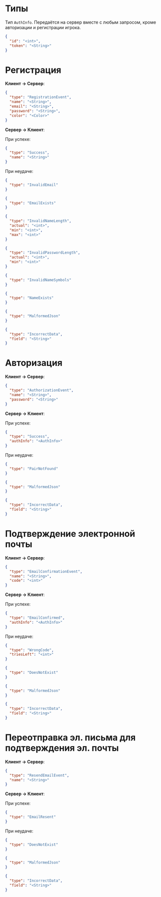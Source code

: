 # Типы

Тип `AuthInfo`. Передаётся на сервер вместе с любым запросом, кроме авторизации и регистрации игрока.

```json
{
  "id": "<int>",
  "token": "<String>"
}
```

# Регистрация

**Клиент -> Сервер**:

```json
{
  "type": "RegistrationEvent",
  "name": "<String>",
  "email": "<String>",
  "password": "<String>",
  "color": "<Color>"
}
```

**Сервер -> Клиент**:

При успехе:

```json
{
  "type": "Success",
  "name": "<String>"
}
```

При неудаче:

```json
{
  "type": "InvalidEmail"
}

{
  "type": "EmailExists"
}

{
  "type": "InvalidNameLength",
  "actual": "<int>",
  "min": "<int>",
  "max": "<int>"
}

{
  "type": "InvalidPasswordLength",
  "actual": "<int>",
  "min": "<int>"
}

{
  "type": "InvalidNameSymbols"
}

{
  "type": "NameExists"
}

{
  "type": "MalformedJson"
}

{
  "type": "IncorrectData",
  "field": "<String>"
}
```

# Авторизация

**Клиент -> Сервер**:

```json
{
  "type": "AuthorizationEvent",
  "name": "<String>",
  "password": "<String>"
}
```

**Сервер -> Клиент**:

При успехе:

```json
{
  "type": "Success",
  "authInfo": "<AuthInfo>"
}
```

При неудаче:

```json
{
  "type": "PairNotFound"
}

{
  "type": "MalformedJson"
}

{
  "type": "IncorrectData",
  "field": "<String>"
}
```

# Подтверждение электронной почты

**Клиент -> Сервер**:

```json
{
  "type": "EmailConfirmationEvent",
  "name": "<String>",
  "code": "<int>"
}
```

**Сервер -> Клиент**:

При успехе:

```json
{
  "type": "EmailConfirmed",
  "authInfo": "<AuthInfo>"
}
```

При неудаче:

```json
{
  "type": "WrongCode",
  "triesLeft": "<int>"
}

{
  "type": "DoesNotExist"
}

{
  "type": "MalformedJson"
}

{
  "type": "IncorrectData",
  "field": "<String>"
}
```

# Переотправка эл. письма для подтверждения эл. почты

**Клиент -> Сервер**:

```json
{
  "type": "ResendEmailEvent",
  "name": "<String>"
}
```

**Сервер -> Клиент**:

При успехе:

```json
{
  "type": "EmailResent"
}
```

При неудаче:

```json
{
  "type": "DoesNotExist"
}

{
  "type": "MalformedJson"
}

{
  "type": "IncorrectData",
  "field": "<String>"
}
```